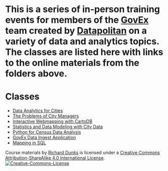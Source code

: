 # This is a series of in-person training events for members of the [GovEx](https://govex.jhu.edu/) team created by [Datapolitan](http://www.datapolitan.com) on a variety of data and analytics topics. The classes are listed here with links to the online materials from the folders above.

# Classes
+ [Data Analytics for Cities](http://bit.ly/GovEx-DataAnalysis)
+ [The Problems of City Managers](http://bit.ly/GovEx-SIA)
+ [Interactive Webmapping with CartoDB](http://bit.ly/GovEx-CDB)
+ [Statistics and Data Modeling with City Data](http://bit.ly/GovEx-Stats)
+ [Python for Census Data Analysis](http://bit.ly/govex-python)
+ [GovEx Data Ingest Application](http://bit.ly/govex-aws)
+ [Mapping in SQL](http://bit.ly/govex-mapping-sql)

<p class="footer">
<span xmlns:dct="http://purl.org/dc/terms/" property="dct:title">Course materials</span> by <a xmlns:cc="http://creativecommons.org/ns#" href="http://www.datapolitan.com" property="cc:attributionName" rel="cc:attributionURL">Richard Dunks</a> is licensed under a <a rel="license" href="http://creativecommons.org/licenses/by-nc-sa/4.0/">Creative Commons Attribution-ShareAlike 4.0 International License</a>.<a rel="license" href="http://creativecommons.org/licenses/by-sa/4.0/"><img alt="Creative-Commons-License" style="border-width:0" src="https://i.creativecommons.org/l/by-sa/4.0/80x15.png" /></a>
</p>